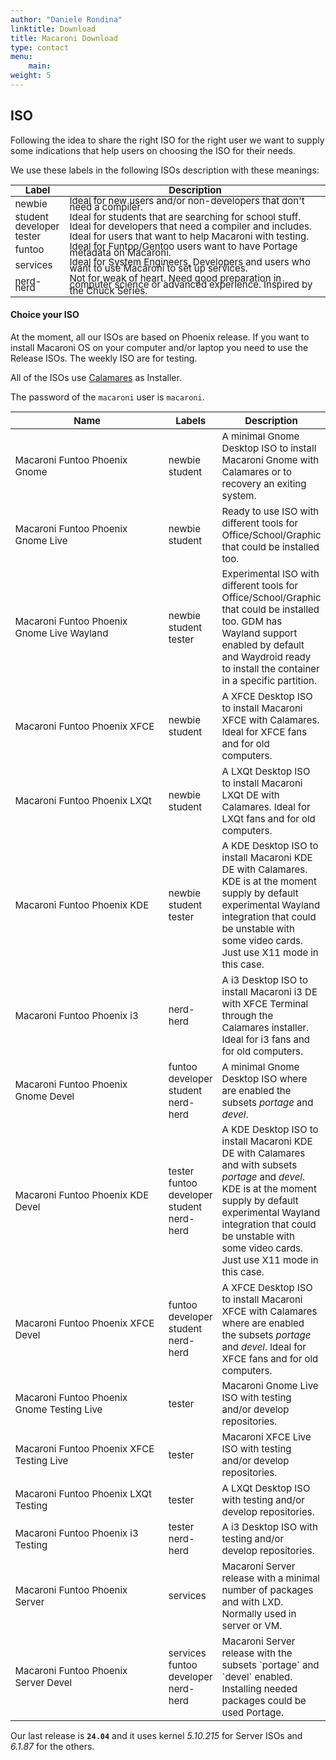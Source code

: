 ```yaml
---
author: "Daniele Rondina"
linktitle: Download
title: Macaroni Download
type: contact
menu:
    main:
weight: 5
---
```




<script src="https://cdn.jsdelivr.net/npm/vue@2.6.0"></script>
<script src="https://cdnjs.cloudflare.com/ajax/libs/he/1.2.0/he.min.js"></script>
<script src="https://unpkg.com/bootstrap-vue@latest/dist/bootstrap-vue.min.js"></script>
<script src="https://ajax.googleapis.com/ajax/libs/jquery/3.2.1/jquery.min.js"></script>

<h2>ISO</h2>

Following the idea to share the right ISO for the right user we want to supply
some indications that help users on choosing the ISO for their needs.

We use these labels in the following  ISOs description with these meanings:

<table style="line-height: 10px; font-size: 15px" class="table table-striped table-hover">
  <thead>
    <tr>
      <th scope="col">Label</th>
      <th scope="col">Description</th>
    </tr>
  </thead>
  <tbody>
    <tr>
      <td>
        <div>
        <span class="badge-label badge-blue">newbie</span>
        </div>
      </td>
      <td>Ideal for new users and/or non-developers that don't need a compiler.</td>
    </tr>
    <tr>
      <td>
        <div>
        <span class="badge-label badge-blue-light">student</span>
        </div>
      </td>
      <td>Ideal for students that are searching for school stuff.</td>
    </tr>
    <tr>
      <td>
        <div>
        <span class="badge-label badge-green">developer</span>
        </div>
      </td>
      <td>Ideal for developers that need a compiler and includes.</td>
    </tr>
    <tr>
      <td>
        <div>
        <span class="badge-label badge-orange">tester</span>
        </div>
      </td>
      <td>Ideal for users that want to help Macaroni with testing.</td>
    </tr>
    <tr>
      <td>
        <div>
        <span class="badge-label badge-funtoo">funtoo</span>
        </div>
      </td>
      <td>Ideal for Funtoo/Gentoo users want to have Portage metadata on Macaroni.</td>
    </tr>
    <tr>
      <td>
        <div>
        <span class="badge-label badge-services">services</span>
        </div>
      </td>
      <td>Ideal for System Engineers, Developers and users who want to use Macaroni to set up services.</td>
    </tr>
    <tr>
      <td>
        <div>
        <span class="badge-label badge-nerd">nerd-herd</span>
        </div>
      </td>
      <td>Not for weak of heart. Need good preparation in computer science or advanced experience. Inspired by the Chuck Series.</td>
    </tr>
  </tbody>
</table>

<h4>Choice your ISO</h4>

At the moment, all our ISOs are based on Phoenix release.
If you want to install Macaroni OS on your computer and/or laptop you need to use the Release ISOs.
The weekly ISO are for testing.

All of the ISOs use [Calamares](https://calamares.io/docs/users-guide/) as Installer.

The password of the `macaroni` user is `macaroni`.

<table style="font-size: 15px" class="table table-striped table-hover">
  <thead>
    <tr>
      <th style="width: 290px;" scope="col">Name</th>
      <th scope="col">Labels</th>
      <th scope="col">Description</th>
    </tr>
  </thead>
  <tbody>
    <tr>
      <td>Macaroni Funtoo Phoenix Gnome</td>
      <td>
        <span class="badge-label badge-blue">newbie</span>
        <span class="badge-label badge-blue-light">student</span>
      </td>
      <td>A minimal Gnome Desktop ISO to install Macaroni Gnome with Calamares or to recovery an exiting system.</td>
    </tr>
    <tr>
      <td>Macaroni Funtoo Phoenix Gnome Live</td>
      <td>
        <span class="badge-label badge-blue">newbie</span>
        <span class="badge-label badge-blue-light">student</span>
      </td>
      <td>Ready to use ISO with different tools for Office/School/Graphic that could be installed too.</td>
    </tr>
    <tr>
      <td>Macaroni Funtoo Phoenix Gnome Live Wayland</td>
      <td>
        <span class="badge-label badge-blue">newbie</span>
        <span class="badge-label badge-blue-light">student</span>
        <span class="badge-label badge-orange">tester</span>
      </td>
      <td>Experimental ISO with different tools for Office/School/Graphic that could be installed too.
          GDM has Wayland support enabled by default and Waydroid ready to install the container in a specific partition.
      </td>
    </tr>
    <tr>
      <td>Macaroni Funtoo Phoenix XFCE</td>
      <td>
        <span class="badge-label badge-blue">newbie</span>
        <span class="badge-label badge-blue-light">student</span>
      </td>
      <td>A XFCE Desktop ISO to install Macaroni XFCE with Calamares. Ideal for XFCE fans and for old computers.</td>
    </tr>
    <tr>
      <td>Macaroni Funtoo Phoenix LXQt</td>
      <td>
        <span class="badge-label badge-blue">newbie</span>
        <span class="badge-label badge-blue-light">student</span>
      </td>
      <td>A LXQt Desktop ISO to install Macaroni LXQt DE with Calamares. Ideal for LXQt fans and for old computers.</td>
    </tr>
    <tr>
      <td>Macaroni Funtoo Phoenix KDE</td>
      <td>
        <span class="badge-label badge-blue">newbie</span>
        <span class="badge-label badge-blue-light">student</span>
        <span class="badge-label badge-orange">tester</span>
      </td>
      <td>A KDE Desktop ISO to install Macaroni KDE DE with Calamares.
          KDE is at the moment supply by default experimental Wayland integration that could be unstable with some video cards.
          Just use X11 mode in this case.
      </td>
    </tr>
    <tr>
      <td>Macaroni Funtoo Phoenix i3</td>
      <td>
        <span class="badge-label badge-nerd">nerd-herd</span>
      </td>
      <td>A i3 Desktop ISO to install Macaroni i3 DE with XFCE Terminal through the Calamares installer. Ideal for i3 fans and for old computers.</td>
    </tr>
    <tr>
      <td>Macaroni Funtoo Phoenix Gnome Devel</td>
      <td>
        <span class="badge-label badge-funtoo">funtoo</span>
        <span class="badge-label badge-green">developer</span>
        <span class="badge-label badge-blue-light">student</span>
        <span class="badge-label badge-nerd">nerd-herd</span>
      </td>
      <td>
      A minimal Gnome Desktop ISO where are enabled the subsets <i>portage</i> and <i>devel</i>.
      </td>
    </tr>
    <tr>
      <td>Macaroni Funtoo Phoenix KDE Devel</td>
      <td>
        <span class="badge-label badge-orange">tester</span>
        <span class="badge-label badge-funtoo">funtoo</span>
        <span class="badge-label badge-green">developer</span>
        <span class="badge-label badge-blue-light">student</span>
        <span class="badge-label badge-nerd">nerd-herd</span>
      </td>
      <td>A KDE Desktop ISO to install Macaroni KDE DE with Calamares and with subsets <i>portage</i> and <i>devel</i>.
          KDE is at the moment supply by default experimental Wayland integration that could be unstable with some video cards.
          Just use X11 mode in this case.
      </td>
    </tr>
    <tr>
      <td>Macaroni Funtoo Phoenix XFCE Devel</td>
      <td>
        <span class="badge-label badge-funtoo">funtoo</span>
        <span class="badge-label badge-green">developer</span>
        <span class="badge-label badge-blue-light">student</span>
        <span class="badge-label badge-nerd">nerd-herd</span>
      </td>
      <td>A XFCE Desktop ISO to install Macaroni XFCE with Calamares where are enabled the subsets <i>portage</i> and <i>devel</i>. Ideal for XFCE fans and for old computers.</td>
      </td>
    </tr>
    <tr>
      <td>Macaroni Funtoo Phoenix Gnome Testing Live</td>
      <td>
        <span class="badge-label badge-orange">tester</span>
      </td>
      <td>Macaroni Gnome Live ISO with testing and/or develop repositories.</td>
    </tr>
    <tr>
      <td>Macaroni Funtoo Phoenix XFCE Testing Live</td>
      <td>
        <span class="badge-label badge-orange">tester</span>
      </td>
      <td>Macaroni XFCE Live ISO with testing and/or develop repositories.</td>
    </tr>
    <tr>
      <td>Macaroni Funtoo Phoenix LXQt Testing</td>
      <td>
        <span class="badge-label badge-orange">tester</span>
      </td>
      <td>A LXQt Desktop ISO with testing and/or develop repositories.</td>
    </tr>
    <tr>
      <td>Macaroni Funtoo Phoenix i3 Testing</td>
      <td>
        <span class="badge-label badge-orange">tester</span>
        <span class="badge-label badge-nerd">nerd-herd</span>
      </td>
      <td>A i3 Desktop ISO with testing and/or develop repositories.</td>
    </tr>
    <tr>
      <td>Macaroni Funtoo Phoenix Server</td>
      <td>
        <span class="badge-label badge-services">services</span>
      </td>
      <td>Macaroni Server release with a minimal number of packages and with LXD. Normally used in server or VM.</td>
    </tr>
    <tr>
      <td>Macaroni Funtoo Phoenix Server Devel</td>
      <td>
        <span class="badge-label badge-services">services</span>
        <span class="badge-label badge-funtoo">funtoo</span>
        <span class="badge-label badge-green">developer</span>
        <span class="badge-label badge-nerd">nerd-herd</span>
      </td>
      <td>Macaroni Server release with the subsets `portage` and `devel` enabled. Installing needed packages could be used Portage.</td>
    </tr>
  </tbody>
</table>

Our last release is <b>`24.04`</b> and it uses kernel *5.10.215* for Server ISOs and *6.1.87* for the others.

<div id="isos"></div>

<script type="text/x-template" id="grid-template">

<b-container fluid>

<b-row align-h="center">

  <div width="100px;" v-if="loading">
    <b-spinner type="grow" label="Loading..."></b-spinner>
  </div>

  <div style="width: 1360px;">

    <h4>Download Releases ISOs</h4>
    <b-table id="table-iso-releases"
             :items="filteredItemsReleases"
             :fields="columnsReleases"
             :filter="activeFilterReleases"
             :sort-direction="sortDirection"
             :sort-by.sync="sortBy"
             :sort-desc.sync="sortDesc"
             striped
             hover
             small
             responsive="sm"
             primary-key="iso"
             :tbody-transition-props="transProps"
    >

      <template slot="top-row" slot-scope="{ fields }">
          <td v-for="field in fields" :key="field.key">
            <input v-if="field.key != 'actions'" v-model="filtersReleases[field.key]"
                   style="box-sizing: inherit; width: 100%"/>
          </td>
      </template>

      <template v-slot:cell(iso)="data">
        <div class="text-left" >
          <a :href="'https://macaronios.mirror.garr.it/iso/iso-' + data.item.name + '/'+ data.item.iso">{{ data.item.iso }}</a>
        </div>
      </template>

      <template v-slot:cell(isosha)="data">
        <div class="text-left" >
          <a v-if="data.item.name" :href="'https://macaronios.mirror.garr.it/iso/iso-' + data.item.name + '/' + data.item.iso + '.sha256'">{{ data.item.iso + '.sha256' }}</a>
        </div>
      </template>
    </b-table>

  </div>

  <div style="width: 1360px;">

    <h4>Download Weekly ISOs</h4>
    <b-table id="table-iso-weekly"
             :items="filteredItems"
             :fields="columns"
             :filter="activeFilter"
             striped
             hover
             small
             responsive="sm"
             primary-key="name"
             :tbody-transition-props="transProps"
    >

      <template slot="top-row" slot-scope="{ fields }">
          <td v-for="field in fields" :key="field.key">
            <input v-if="field.key != 'actions'" v-model="filters[field.key]"
                   style="box-sizing: inherit; width: 100%"/>
          </td>
      </template>

      <template v-slot:cell(iso)="data">
        <div class="text-left" >
          <a :href="'https://macaronios.mirror.garr.it/iso/iso-' + data.item.name + '/'+ data.item.iso">{{ data.item.iso }}</a>
        </div>
      </template>

      <template v-slot:cell(isosha)="data">
        <div class="text-left" >
          <a v-if="data.item.name" :href="'https://macaronios.mirror.garr.it/iso/iso-' + data.item.name + '/' + data.item.iso + '.sha256'">{{ data.item.iso + '.sha256' }}</a>
        </div>
      </template>
    </b-table>

  </div>


</b-row>

</b-container>

</script>

<script>
var $ = jQuery;
jQuery(document).ready(function(){
  Vue.use(BootstrapVue)
  Vue.component('b-spinner', BootstrapVue.BSpinner)

  var getPrefixPath = function() {
    var path = window.location.pathname;
    var origin = window.location.origin;
    spaths = path.split("/");
    var url = "";
    if (spaths.length > 0) {
      for (var i = 0; i < (spaths.length - 1); i++) {
        if (spaths[i] !== "") url += "/" + spaths[i];
      }
      url = origin + url;
    } else {
      url = origin + path;
    }
    return url;
  }
  const COMMON_ALIGNMENT = ['start', 'end', 'center']
  var tasks = new Vue({
    el: "#isos",
    template: "#grid-template",
    props: {
      loading: {
        type: Boolean,
        default: false
      },
      alignH: {
        type: String,
        default: null,
        validator: str => arrayIncludes(COMMON_ALIGNMENT.concat(['between', 'around']), str)
      },
    },
    methods: {
      decode(value) {
        return value == undefined ? '' : he.decode(value);
      }
    },
    computed: {
      filteredItems() {
        return this.filteredData(
          'items', 'columns',
          'filters',
          );
        },

      filteredItemsReleases() {
        return this.filteredData(
          'itemsReleases', 'columnsReleases',
          'filtersReleases',
          );
        },


      filteredItemsDesc() {
        return this.filteredData(
          'itemsDescr', 'columnsDescr',
          'filtersDescr',
          );
        },

    },
    data: {
      transProps: {
        // Transition name
        name: 'flip-list'
      },
      filters: [],
      activeFilter: {},
      columns: [
        { key: 'iso', label: he.decode('ISO Image'), sortable: true },
        { key: 'size', label: 'Size', sortable: true },
        { key: 'isosha', label: 'ISO Sha256', sortable: false },
      ],
      items: [],

      // Release table
      filtersReleases: [],
      activeFilterReleases: {},
      columnsReleases: [
        { key: 'iso', label: he.decode('ISO Image'), sortable: true },
        { key: 'size', label: 'Size', sortable: true },
        { key: 'release', label: 'Release', sortable: true },
        { key: 'isosha', label: 'ISO Sha256', sortable: false },
      ],
      itemsReleases: [],

      filtersDescr: [],
      activeFilterDesc: {},
      columnsDescr: [
        { key: 'Name', sortable: true },
        { key: 'Description', sortable: true },
      ],

      sortDirection: 'desc',
      sortBy: 'release',
      sortDesc: true,

    },
    created: function() {
      var self = this;
      var url_isos = getPrefixPath() + '/../meta/isos.json?ver=' + Date.now();
      var url_releases_isos = getPrefixPath() + '/../meta/isos-releases.json?ver=' + Date.now();

      fetch(url_isos).then(async(resp) => {
         data = await resp.json();
         self.items = data.isos;
      }).catch(error => console.error("Unable to load file", error));

      fetch(url_releases_isos).then(async(resp) => {
         data_release = await resp.json();
         self.itemsReleases = data_release.isos;
      }).catch(error => console.error("Unable to load file", error));
    },
    methods: {

            filteredData(items, columns, filters) {
              const filtered = this[items].filter(item => {
                return Object.keys(this[filters]).every(key => {
                  function getNestedValue(obj, key) {
                    return key.split(".").reduce(function(result, key) {
                      return result[key] || '';
                    }, obj);
                  }
                  return String(getNestedValue(item, key)).match(this[filters][key]);
                })
              })

              return filtered.length > 0
                ? filtered
                : [
                  Object.keys(this[columns]).reduce(function(obj, value) {
                    obj[value] = '';
                    return obj;
                  }, {})
                ];
            }

    }
  });
});

</script>
